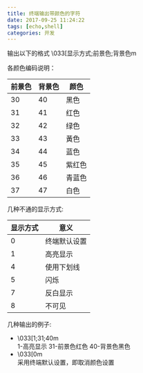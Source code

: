 ```yaml
---
title: 终端输出带颜色的字符
date: 2017-09-25 11:24:22
tags: [echo,shell]
categories: 开发
---
```



输出以下的格式 \033[显示方式;前景色;背景色m

各颜色编码说明：

 前景色            | 背景色           | 颜色
 ------------------|------------------|--------
  30               |40                |黑色
  31               |41                |红色
  32               |42                |绿色
  33               |43                |黃色
  34               |44                |蓝色
  35               |45                |紫红色
  36               |46                |青蓝色
  37               |47                |白色

几种不通的显示方式:

显示方式           	| 意义
--------------------|-----
0                	| 终端默认设置
1                	| 高亮显示
4                	| 使用下划线
5                	| 闪烁
7                	| 反白显示
8                	| 不可见

几种输出的例子:
* \033[1;31;40m   
   1-高亮显示 31-前景色红色  40-背景色黑色
* \033[0m    
   采用终端默认设置，即取消颜色设置


